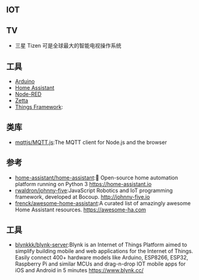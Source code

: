 ## IOT



## TV

*  三星 Tizen 可是全球最大的智能电视操作系统

## 工具

* [Arduino](link)
* [Home Assistant](link)
* [Node-RED](link)
* [Zetta](link)
* [Things Framework](https://iot.mozilla.org/things/):

## 类库

* [mqttjs/MQTT.js](https://github.com/mqttjs/MQTT.js):The MQTT client for Node.js and the browser

## 参考

* [home-assistant/home-assistant](https://github.com/home-assistant/home-assistant):🏡 Open-source home automation platform running on Python 3 https://home-assistant.io
* [rwaldron/johnny-five](https://github.com/rwaldron/johnny-five):JavaScript Robotics and IoT programming framework, developed at Bocoup. http://johnny-five.io
* [frenck/awesome-home-assistant](https://github.com/frenck/awesome-home-assistant):A curated list of amazingly awesome Home Assistant resources. https://awesome-ha.com

## 工具

* [blynkkk/blynk-server](https://github.com/blynkkk/blynk-server):Blynk is an Internet of Things Platform aimed to simplify building mobile and web applications for the Internet of Things. Easily connect 400+ hardware models like Arduino, ESP8266, ESP32, Raspberry Pi and similar MCUs and drag-n-drop IOT mobile apps for iOS and Android in 5 minutes https://www.blynk.cc/
